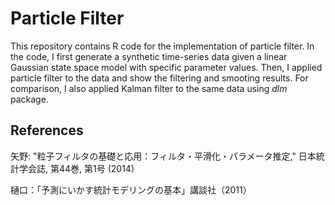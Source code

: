 # Particle Filter

This repository contains R code for the implementation of particle filter.
In the code, 
I first generate a synthetic time-series data given a linear Gaussian state space model with specific parameter values. 
Then, I applied particle filter to the data and show the filtering and smooting results. 
For comparison, I also applied Kalman filter to the same data using *dlm* package.

## References

矢野: "粒子フィルタの基礎と応用：フィルタ・平滑化・パラメータ推定," 日本統計学会誌, 第44巻, 第1号 (2014)

樋口：「予測にいかす統計モデリングの基本」講談社（2011）
